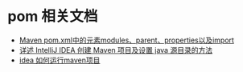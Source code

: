 # pom 相关文档

- [Maven pom.xml中的元素modules、parent、properties以及import](https://www.cnblogs.com/youzhibing/p/5427130.html#_label2)
- [详述 IntelliJ IDEA 创建 Maven 项目及设置 java 源目录的方法](https://blog.csdn.net/architect_csdn/article/details/80235627)
- [idea 如何运行maven项目](https://blog.csdn.net/gongsq/article/details/77932703)